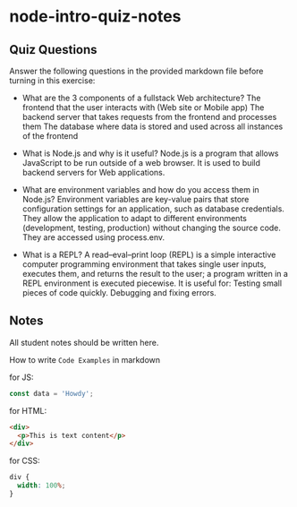 # node-intro-quiz-notes

## Quiz Questions

Answer the following questions in the provided markdown file before turning in this exercise:

- What are the 3 components of a fullstack Web architecture?
  The frontend that the user interacts with (Web site or Mobile app)
  The backend server that takes requests from the frontend and processes them
  The database where data is stored and used across all instances of the frontend

- What is Node.js and why is it useful?
  Node.js is a program that allows JavaScript to be run outside of a web browser. It is used to build backend servers for Web applications.

- What are environment variables and how do you access them in Node.js?
  Environment variables are key-value pairs that store configuration settings for an application, such as database credentials. They allow the application to adapt to different environments (development, testing, production) without changing the source code.
  They are accessed using process.env.

- What is a REPL?
  A read–eval–print loop (REPL) is a simple interactive computer programming environment that takes single user inputs, executes them, and returns the result to the user; a program written in a REPL environment is executed piecewise.
  It is useful for:
  Testing small pieces of code quickly.
  Debugging and fixing errors.

## Notes

All student notes should be written here.

How to write `Code Examples` in markdown

for JS:

```javascript
const data = 'Howdy';
```

for HTML:

```html
<div>
  <p>This is text content</p>
</div>
```

for CSS:

```css
div {
  width: 100%;
}
```

